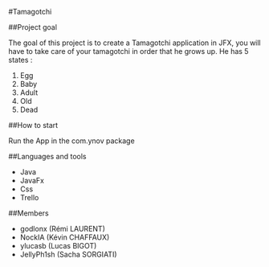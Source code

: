 #Tamagotchi

##Project goal

The goal of this project is to create a Tamagotchi application in JFX, you will have to take care of your tamagotchi in order that he grows up. 
He has 5 states :
 1. Egg
 2. Baby
 3. Adult
 4. Old
 5. Dead

##How to start

Run the App in  the com.ynov package

##Languages and tools

- Java
- JavaFx
- Css
- Trello

##Members

   - godlonx (Rémi LAURENT)
   -  NockIA (Kévin CHAFFAUX)
   - ylucasb (Lucas BIGOT)
   - JellyPh1sh (Sacha SORGIATI)
